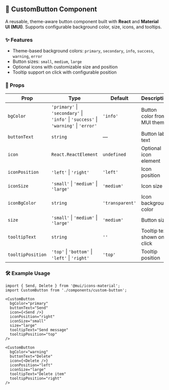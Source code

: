 ## 🔘 CustomButton Component

A reusable, theme-aware button component built with **React** and **Material UI (MUI)**. Supports configurable background color, size, icons, and tooltips.

### ✨ Features

- Theme-based background colors: `primary`, `secondary`, `info`, `success`, `warning`, `error`
- Button sizes: `small`, `medium`, `large`
- Optional icons with customizable size and position
- Tooltip support on click with configurable position

### 🧩 Props

| Prop              | Type                                                                 | Default         | Description                             |
|-------------------|----------------------------------------------------------------------|-----------------|-----------------------------------------|
| `bgColor`         | `'primary'` \| `'secondary'` \| `'info'` \| `'success'` \| `'warning'` \| `'error'` | `'info'`        | Button color from MUI theme             |
| `buttonText`      | `string`                                                             | —               | Button label text                       |
| `icon`            | `React.ReactElement`                                                 | `undefined`     | Optional icon element                   |
| `iconPosition`    | `'left'` \| `'right'`                                                | `'left'`        | Icon position                           |
| `iconSize`        | `'small'` \| `'medium'` \| `'large'`                                 | `'medium'`      | Icon size                               |
| `iconBgColor`     | `string`                                                             | `'transparent'` | Icon background color                   |
| `size`            | `'small'` \| `'medium'` \| `'large'`                                 | `'medium'`      | Button size                             |
| `tooltipText`     | `string`                                                             | `''`            | Tooltip text shown on click             |
| `tooltipPosition` | `'top'` \| `'bottom'` \| `'left'` \| `'right'`                       | `'top'`         | Tooltip position                        |

### 🛠 Example Usage

```tsx
import { Send, Delete } from '@mui/icons-material';
import CustomButton from './components/custom-button';

<CustomButton
  bgColor="primary"
  buttonText="Send"
  icon={<Send />}
  iconPosition="right"
  iconSize="small"
  size="large"
  tooltipText="Send message"
  tooltipPosition="top"
/>

<CustomButton
  bgColor="warning"
  buttonText="Delete"
  icon={<Delete />}
  iconPosition="left"
  iconSize="large"
  tooltipText="Delete item"
  tooltipPosition="right"
/>
